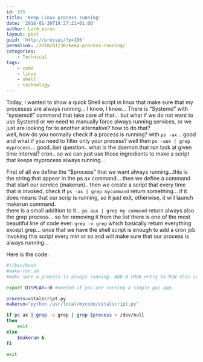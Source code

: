 ```yaml
---
id: 195
title: 'Keep Linux process running'
date: '2018-01-30T19:27:21+01:00'
author: Lord_evron
layout: post
guid: 'http://presspi/?p=195'
permalink: /2018/01/30/keep-process-running/
categories:
    - Technical
tags:
    - code
    - linux
    - shell
    - technology
---
```


Today, I wanted to show a quick Shell script in linux that make sure that my processes are always running… I know, I know… There is “Systemd” with “systemctl” command that take care of that… but what if we do not want to use Systemd or we need to manually force always running services, or we just are looking for to another alternative? how to do that?   
well, how do you normally check if a process is running? with `ps -ax` .. good and what if you need to filter only your process? well then `ps -aux | grep myprocess`… good..last question.. what is the daemon that run task at given time interval? cron.. so we can just use those ingredients to make a script that keeps myprocess always running…

First of all we define the “$process” that we want always running…this is the string that appear in the ps ax command… then we define a command that start our service (makerun).. then we create a script that every time that is invoked, check if `ps -ax | grep mycommand` return something… if it does means that our scrip is running, so it just exit, otherwise, it will launch makerun command.  
there is a small addition to it... `ps aux | grep my command` return always also the grep process… so for removing it from the list there is one of the most beautiful line of code ever: `grep -v grep` which basically return everything except grep… once that we have the shell script is enough to add a cron job invoking this script every min or so and will make sure that our process is always running…

Here is the code:

```bash
#!/bin/bash
#make-run.sh
#make sure a process is always running. ADD A CRON entry to RUN this script every 5 min or so

export DISPLAY=:0 #needed if you are running a simple gui app.

process=vitalscript.py
makerun="python /usr/local/mycode/vitalscript.py"

if ps ax | grep -v grep | grep $process > /dev/null
then
    exit
else
    $makerun &
fi

exit
```

